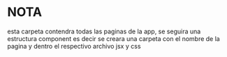 # NOTA

esta carpeta contendra todas las paginas de la app, se seguira una estructura component es decir se creara una carpeta con el nombre de la pagina y dentro el respectivo archivo jsx y css
